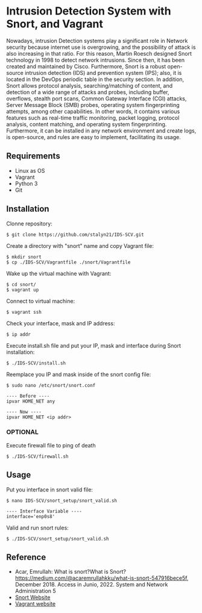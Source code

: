 # Intrusion Detection System with Snort, and Vagrant

Nowadays, intrusion Detection systems play a significant role in Network security
because internet use is overgrowing, and the possibility of attack is also increasing
in that ratio. For this reason, Martin Roesch designed Snort technology in 1998
to detect network intrusions. Since then, it has been created and maintained by
Cisco. Furthermore, Snort is a robust open-source intrusion detection (IDS) and
prevention system (IPS); also, it is located in the DevOps periodic table in the security
section. In addition, Snort allows protocol analysis, searching/matching of content, and
detection of a wide range of attacks and probes, including buffer, overflows, stealth port
scans, Common Gateway Interface (CGI) attacks, Server Message Block (SMB) probes,
operating system fingerprinting attempts, among other capabilities. In other words, it
contains various features such as real-time traffic monitoring, packet logging, protocol
analysis, content matching, and operating system fingerprinting. Furthermore, it can be
installed in any network environment and create logs, is open-source, and rules are easy
to implement, facilitating its usage.

## Requirements

- Linux as OS
- Vagrant
- Python 3
- Git

## Installation

Clonne repository:
```
$ git clone https://github.com/stalyn21/IDS-SCV.git
```

Create a directory with "snort" name and copy Vagrant file:
```
$ mkdir snort
$ cp ./IDS-SCV/Vagrantfile ./snort/Vagrantfile
```

Wake up the virtual machine with Vagrant:
```
$ cd snort/
$ vagrant up
```

Connect to virtual machine:
```
$ vagrant ssh
```

Check your interface, mask and IP address:
```
$ ip addr
```

Execute install.sh file and put your IP, mask and interface during Snort installation:
```
$ ./IDS-SCV/install.sh
```

Reemplace you IP and mask inside of the snort config file:
```
$ sudo nano /etc/snort/snort.conf

---- Before ----
ipvar HOME_NET any

---- Now ----
ipvar HOME_NET <ip addr>

```

### OPTIONAL
Execute firewall file to ping of death
```
$ ./IDS-SCV/firewall.sh
```

## Usage
Put you interface in snort valid file:
```
$ nano IDS-SCV/snort_setup/snort_valid.sh

---- Interface Variable ----
interface='enp0s8'

```

Valid and run snort rules:
```
$ ./IDS-SCV/snort_setup/snort_valid.sh
```

## Reference

- Acar, Emrullah: What is snort?What is Snort? https://medium.com/@acaremrullahkku/what-is-snort-547916bece5f, December 2018. Access in Junio, 2022. System and Network Administration 5
- [Snort Website](https://www.snort.org/)
- [Vagrant website](https://www.vagrantup.com/)

